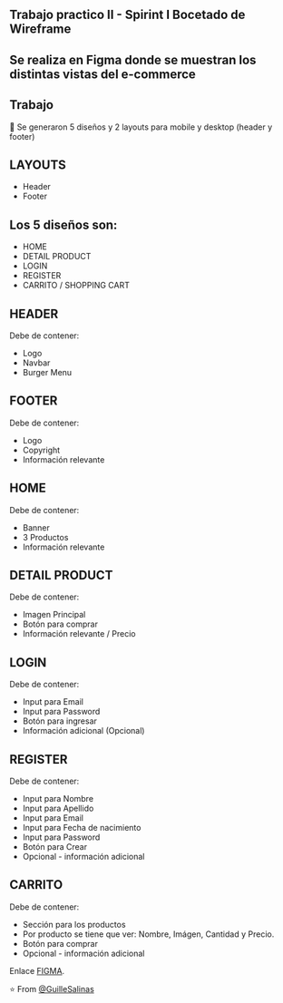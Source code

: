 ## Trabajo practico II - Spirint I Bocetado de Wireframe
## Se realiza en Figma donde se muestran los distintas vistas del e-commerce



## Trabajo
🔰 Se generaron 5 diseños y 2 layouts para mobile y desktop (header y footer)

## LAYOUTS

- Header
- Footer


## Los 5 diseños son:

- HOME
- DETAIL PRODUCT
- LOGIN
- REGISTER
- CARRITO / SHOPPING CART


## HEADER
Debe de contener:
- Logo
- Navbar
- Burger Menu

## FOOTER
Debe de contener:
- Logo
- Copyright
- Información relevante

## HOME
Debe de contener:
- Banner
- 3 Productos
- Información relevante

## DETAIL PRODUCT
Debe de contener:
- Imagen Principal
- Botón para comprar
- Información relevante / Precio

## LOGIN
Debe de contener:
- Input para Email
- Input para Password
- Botón para ingresar
- Información adicional (Opcional)

## REGISTER
Debe de contener:
- Input para Nombre
- Input para Apellido
- Input para Email
- Input para Fecha de nacimiento
- Input para Password
- Botón para Crear
- Opcional - información adicional

## CARRITO
Debe de contener:
- Sección para los productos
- Por producto se tiene que ver: Nombre, Imágen, Cantidad y Precio. 
- Botón para comprar
- Opcional - información adicional


Enlace [FIGMA](https://www.figma.com/file/RSao6dFwa4XAShBX2URrGE/ecommerce-DecoIdeas?node-id=0%3A1).

⭐️ From [@GuilleSalinas](https://github.com/GuilleSalinas)


